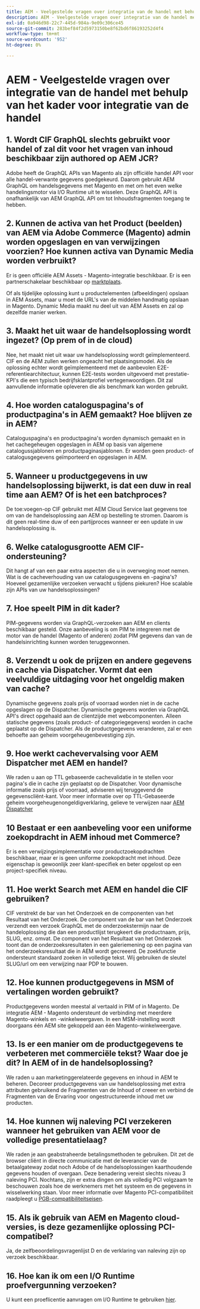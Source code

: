 ```yaml
---
title: AEM - Veelgestelde vragen over integratie van de handel met behulp van het kader voor integratie van de handel
description: AEM - Veelgestelde vragen over integratie van de handel met behulp van het kader voor integratie van de handel
exl-id: 0a946d98-22c7-445d-984a-9e09c306ce45
source-git-commit: 283bef84f2d5973150be8f62bd6f86193252d4f4
workflow-type: tm+mt
source-wordcount: '952'
ht-degree: 0%

---
```


# AEM - Veelgestelde vragen over integratie van de handel met behulp van het kader voor integratie van de handel

## 1. Wordt CIF GraphQL slechts gebruikt voor handel of zal dit voor het vragen van inhoud beschikbaar zijn authored op AEM JCR?

Adobe heeft de GraphQL APIs van Magento als zijn officiële handel API voor alle handel-verwante gegevens goedgekeurd. Daarom gebruikt AEM GraphQL om handelsgegevens met Magento en met om het even welke handelingsmotor via I/O Runtime uit te wisselen. Deze GraphQL API is onafhankelijk van AEM GraphQL API om tot Inhoudsfragmenten toegang te hebben.

## 2. Kunnen de activa van het Product (beelden) van AEM via Adobe Commerce (Magento) admin worden opgeslagen en van verwijzingen voorzien? Hoe kunnen activa van Dynamic Media worden verbruikt?

Er is geen officiële AEM Assets - Magento-integratie beschikbaar. Er is een partnerschakelaar beschikbaar op [marktplaats](https://marketplace.magento.com/bounteous-dam.html).

Of als tijdelijke oplossing kunt u productelementen (afbeeldingen) opslaan in AEM Assets, maar u moet de URL&#39;s van de middelen handmatig opslaan in Magento. Dynamic Media maakt nu deel uit van AEM Assets en zal op dezelfde manier werken.

## 3. Maakt het uit waar de handelsoplossing wordt ingezet? (Op prem of in de cloud)

Nee, het maakt niet uit waar uw handelsoplossing wordt geïmplementeerd. CIF en de AEM zullen werken ongeacht het plaatsingsmodel. Als de oplossing echter wordt geïmplementeerd met de aanbevolen E2E-referentiearchitectuur, kunnen E2E-tests worden uitgevoerd met prestatie-KPI&#39;s die een typisch bedrijfsklantprofiel vertegenwoordigen. Dit zal aanvullende informatie opleveren die als benchmark kan worden gebruikt.

## 4. Hoe worden cataloguspagina&#39;s of productpagina&#39;s in AEM gemaakt? Hoe blijven ze in AEM?

Cataloguspagina&#39;s en productpagina&#39;s worden dynamisch gemaakt en in het cachegeheugen opgeslagen in AEM op basis van algemene catalogussjablonen en productpaginasjablonen. Er worden geen product- of catalogusgegevens geïmporteerd en opgeslagen in AEM.

## 5. Wanneer u productgegevens in uw handelsoplossing bijwerkt, is dat een duw in real time aan AEM? Of is het een batchproces?

De toe:voegen-op CIF gebruikt met AEM Cloud Service laat gegevens toe om van de handelsoplossing aan AEM op bestelling te stromen. Daarom is dit geen real-time duw of een partijproces wanneer er een update in uw handelsoplossing is.

## 6. Welke catalogusgrootte AEM CIF-ondersteuning?

Dit hangt af van een paar extra aspecten die u in overweging moet nemen. Wat is de cacheverhouding van uw catalogusgegevens en -pagina&#39;s? Hoeveel gezamenlijke verzoeken verwacht u tijdens piekuren? Hoe scalable zijn APIs van uw handelsoplossingen?

## 7. Hoe speelt PIM in dit kader?

PIM-gegevens worden via GraphQL-verzoeken aan AEM en clients beschikbaar gesteld. Onze aanbeveling is om PIM te integreren met de motor van de handel (Magento of anderen) zodat PIM gegevens dan van de handelsinrichting kunnen worden teruggewonnen.

## 8. Verzendt u ook de prijzen en andere gegevens in cache via Dispatcher. Vormt dat een veelvuldige uitdaging voor het ongeldig maken van cache?

Dynamische gegevens zoals prijs of voorraad worden niet in de cache opgeslagen op de Dispatcher. Dynamische gegevens worden via GraphQL API&#39;s direct opgehaald aan de clientzijde met webcomponenten. Alleen statische gegevens (zoals product- of categoriegegevens) worden in cache geplaatst op de Dispatcher. Als de productgegevens veranderen, zal er een behoefte aan geheim voorgeheugenbevestiging zijn.

## 9. Hoe werkt cachevervalsing voor AEM Dispatcher met AEM en handel?

We raden u aan op TTL gebaseerde cachevalidatie in te stellen voor pagina&#39;s die in cache zijn geplaatst op de Dispatcher. Voor dynamische informatie zoals prijs of voorraad, adviseren wij teruggevend de gegevenscliënt-kant. Voor meer informatie over op TTL-Gebaseerde geheim voorgeheugenongeldigverklaring, gelieve te verwijzen naar [AEM Dispatcher](https://helpx.adobe.com/experience-manager/kb/optimizing-the-dispatcher-cache.html)

## 10 Bestaat er een aanbeveling voor een uniforme zoekopdracht in AEM inhoud met Commerce?

Er is een verwijzingsimplementatie voor productzoekopdrachten beschikbaar, maar er is geen uniforme zoekopdracht met inhoud. Deze eigenschap is gewoonlijk zeer klant-specifiek en beter opgelost op een project-specifiek niveau.

## 11. Hoe werkt Search met AEM en handel die CIF gebruiken?

CIF verstrekt de bar van het Onderzoek en de componenten van het Resultaat van het Onderzoek. De component van de bar van het Onderzoek verzendt een verzoek GraphQL met de onderzoekstermijn naar de handeloplossing die dan een productlijst terugkeert die productnaam, prijs, SLUG, enz. omvat. De component van het Resultaat van het Onderzoek toont dan de onderzoeksresultaten in een galeriemening op een pagina van het onderzoeksresultaat die in AEM wordt gecreeerd. De zoekfunctie ondersteunt standaard zoeken in volledige tekst. Wij gebruiken de sleutel SLUG/url om een verwijzing naar PDP te bouwen.

## 12. Hoe kunnen productgegevens in MSM of vertalingen worden gebruikt?

Productgegevens worden meestal al vertaald in PIM of in Magento. De integratie AEM - Magento ondersteunt de verbinding met meerdere Magento-winkels en -winkelweergaven. In een MSM-instelling wordt doorgaans één AEM site gekoppeld aan één Magento-winkelweergave.

## 13. Is er een manier om de productgegevens te verbeteren met commerciële tekst? Waar doe je dit? In AEM of in de handelsoplossing?

We raden u aan marketinggerelateerde gegevens en inhoud in AEM te beheren. Decoreer productgegevens van uw handelsoplossing met extra attributen gebruikend de Fragmenten van de Inhoud of creeer en verbind de Fragmenten van de Ervaring voor ongestructureerde inhoud met uw producten.

## 14. Hoe kunnen wij naleving PCI verzekeren wanneer het gebruiken van AEM voor de volledige presentatielaag?

We raden je aan geabstraheerde betalingsmethoden te gebruiken. Dit zet de browser cliënt in directe communicatie met de leverancier van de betaalgateway zodat noch Adobe of de handelsoplossingen kaarthoudende gegevens houden of overgaan. Deze benadering vereist slechts niveau 3 naleving PCI. Nochtans, zijn er extra dingen om als volledig PCI volgzaam te beschouwen zoals hoe de werknemers met het systeem en de gegevens in wisselwerking staan. Voor meer informatie over Magento PCI-compatibiliteit raadpleegt u [PGB-compatibiliteitseisen](https://magento.com/pci-compliance).

## 15. Als ik gebruik van AEM en Magento cloud-versies, is deze gezamenlijke oplossing PCI-compatibel?

Ja, de zelfbeoordelingsvragenlijst D en de verklaring van naleving zijn op verzoek beschikbaar.

## 16. Hoe kan ik om een I/O Runtime proefvergunning verzoeken?

U kunt een proeflicentie aanvragen om I/O Runtime te gebruiken [hier](https://adobeio.typeform.com/to/obqgRm).
